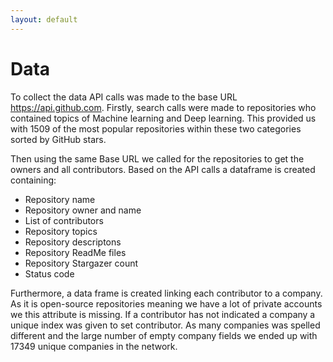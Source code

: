 ```yaml
---
layout: default
---
```


# Data
To collect the data API calls was made to the base URL https://api.github.com. Firstly, search calls were made to repositories who contained topics of Machine learning and Deep learning. This provided us with 1509 of the most popular repositories within these two categories sorted by GitHub stars. 

Then using the same Base URL we called for the repositories to get the owners and all contributors. Based on the API calls a dataframe is created containing:

- Repository name
- Repository owner and name
- List of contributors
- Repository topics
- Repository descriptons
- Repository ReadMe files
- Repository Stargazer count
- Status code

Furthermore, a data frame is created linking each contributor to a company. As it is open-source repositories meaning we have a lot of private accounts we this attribute is missing. If a contributor has not indicated a company a unique index was given to set contributor. As many companies was spelled different and the large number of empty company fields we ended up with 17349 unique companies in the network.
